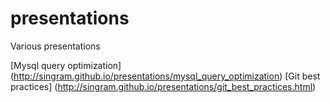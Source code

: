 presentations
=============

Various presentations

[Mysql query optimization] (http://singram.github.io/presentations/mysql_query_optimization)
[Git best practices] (http://singram.github.io/presentations/git_best_practices.html)